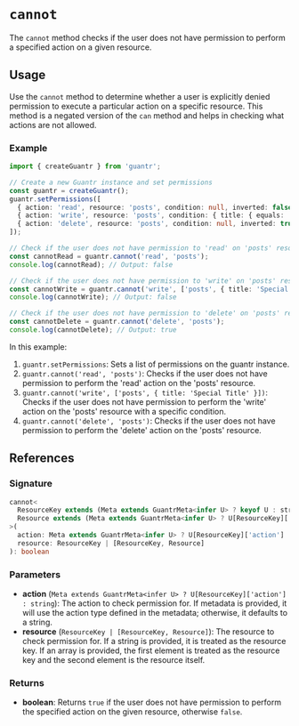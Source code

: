 # `cannot`

The `cannot` method checks if the user does not have permission to perform a specified action on a given resource.

## Usage

Use the `cannot` method to determine whether a user is explicitly denied permission to execute a particular action on a specific resource. This method is a negated version of the `can` method and helps in checking what actions are not allowed.

### Example

```ts
import { createGuantr } from 'guantr';

// Create a new Guantr instance and set permissions
const guantr = createGuantr();
guantr.setPermissions([
  { action: 'read', resource: 'posts', condition: null, inverted: false },
  { action: 'write', resource: 'posts', condition: { title: { equals: 'Special Title' } }, inverted: false },
  { action: 'delete', resource: 'posts', condition: null, inverted: true }
]);

// Check if the user does not have permission to 'read' on 'posts' resource
const cannotRead = guantr.cannot('read', 'posts');
console.log(cannotRead); // Output: false

// Check if the user does not have permission to 'write' on 'posts' resource with a specific condition
const cannotWrite = guantr.cannot('write', ['posts', { title: 'Special Title' }]);
console.log(cannotWrite); // Output: false

// Check if the user does not have permission to 'delete' on 'posts' resource
const cannotDelete = guantr.cannot('delete', 'posts');
console.log(cannotDelete); // Output: true
```

In this example:

1. `guantr.setPermissions`: Sets a list of permissions on the guantr instance.
2. `guantr.cannot('read', 'posts')`: Checks if the user does not have permission to perform the 'read' action on the 'posts' resource.
3. `guantr.cannot('write', ['posts', { title: 'Special Title' }])`: Checks if the user does not have permission to perform the 'write' action on the 'posts' resource with a specific condition.
4. `guantr.cannot('delete', 'posts')`: Checks if the user does not have permission to perform the 'delete' action on the 'posts' resource.

## References

### Signature

```ts
cannot<
  ResourceKey extends (Meta extends GuantrMeta<infer U> ? keyof U : string),
  Resource extends (Meta extends GuantrMeta<infer U> ? U[ResourceKey]['model'] : Record<string, unknown>)
>(
  action: Meta extends GuantrMeta<infer U> ? U[ResourceKey]['action'] : string,
  resource: ResourceKey | [ResourceKey, Resource]
): boolean
```

### Parameters

- **action** (`Meta extends GuantrMeta<infer U> ? U[ResourceKey]['action'] : string`): The action to check permission for. If metadata is provided, it will use the action type defined in the metadata; otherwise, it defaults to a string.
- **resource** (`ResourceKey | [ResourceKey, Resource]`): The resource to check permission for. If a string is provided, it is treated as the resource key. If an array is provided, the first element is treated as the resource key and the second element is the resource itself.

### Returns

- **boolean**: Returns `true` if the user does not have permission to perform the specified action on the given resource, otherwise `false`.

